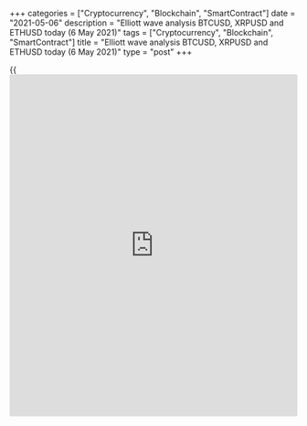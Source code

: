 +++
categories = ["Cryptocurrency", "Blockchain", "SmartContract"]
date = "2021-05-06"
description = "Elliott wave analysis BTCUSD, XRPUSD and ETHUSD today (6 May 2021)"
tags = ["Cryptocurrency", "Blockchain", "SmartContract"]
title = "Elliott wave analysis BTCUSD, XRPUSD and ETHUSD today (6 May 2021)"
type = "post"
+++

{{<iframe id="large-banner" src="https://www.bounty.group/#slide=21.0" width="100%" height="600" scrolling="no" style="border: 0px solid rgb(216, 221, 230); border-radius: 3px;">}}

2021-05-06

2021-05-06

Short-term forecast for BTCUSD, XRPUSD and ETHUSD 06.05.2021Roman Onegin

I welcome my readers!

I have prepared a short-term cryptocurrency forecast based on Elliott
wave analysis of Bitcoin, Ripple, and Ethereum. I offer entry signals to
trade each cryptocurrency.

Bitcoin and Ethereum are depreciating, while Ripple is rising in price.

The article covers the following subjects:

## Elliott wave Bitcoin analysis

The BTCUSD continues forming a large bear impulse wave. So far, there
completed sub-waves 1 and 2; wave 1 is an impulse, and correction 2 is a
double zigzag. It is clear from the most recent chart section that there
have completed two sub-waves of a smaller degree, [1] and [2].
Therefore, the Bitcoin price should continue declining in impulse [3] to
a level below the low of 47000.00.

### Trading plan for [BTCUSD][1] today:

Sell 57049.50, TP 47000.00

* * *

## Elliott wave Ripple analysis

The XRPUSD market is forming the beginning of a large bullish, with the
first two sub-waves [1] and [2] completed inside. There have completed
sub-waves (1) and (2), which are the elements of bullish wave [3]. Over
the next few days, the Ripple price should be rising in the impulse
upwave (3) to a level above 1.961, marked by wave [1]. One could enter
buy trades.

### Trading plan for [XRPUSD][2] today:

Buy 1.682, TP 1.961

* * *

## Elliott wave Ethereum analysis

The ETHUSD market is developing the initial part of a new bearish trend
as the large impulse wave C has completed. Over the next few days, the
Ethereum price should be declining to a level below 2730.00. One could
enter short trades in the current situation with a target around level
2730.00

### Trading plan for [ETHUSD][3] **** today:

Sell 3443.42, TP 2730.00

* * *

P.S. Did you like my article? Share it in social networks: it will be
the best “thank you" :)

Ask me questions and comment below. I’ll be glad to answer your
questions and give necessary explanations.

 **Useful links:**

  * I recommend trying to trade with a reliable broker [here][4]. The system allows you to trade by yourself or copy successful traders from all across the globe.
  * Use my promo-code BLOG for getting deposit bonus 50% on LiteForex platform. Just enter this code in the appropriate field while [depositing][5] your trading account.
  * Telegram chat for traders: <t.me/liteforexengchat>. We are sharing the signals and trading experience
  * Telegram channel with high-quality analytics, Forex reviews, training articles, and other useful things for traders <t.me/liteforex>



## Price chart of BTCUSD in real time mode

The content of this article reflects the author’s opinion and does not
necessarily reflect the official position of LiteForex. The material
published on this page is provided for informational purposes only and
should not be considered as the provision of investment advice for the
purposes of Directive 2004/39/EC.

Rate this article:

{{value}}

( {{count}} {{title}} )

   1. my.liteforex.com/trading/chart?symbol=BTCUSD
   2. my.liteforex.com/trading/chart?symbol=XRPUSD
   3. my.liteforex.com/trading/chart?symbol=ETHUSD
   4. my.liteforex.com/?category=analysts-opinions&slug=short-term-forecast-for-[BTC](https://www.playgroundfx.com/blog/who-is-the-creator-of-bitcoin/)usd-xrpusd-and-ethusd-06052021&openPopup=%2Fregistration%2Fpopup&utm_source=blog&utm_medium=article&utm_campaign=bonus
   5. my.liteforex.com/deposit/?category=analysts-opinions&slug=short-term-forecast-for-[BTC](https://www.playgroundfx.com/blog/who-is-the-creator-of-bitcoin/)usd-xrpusd-and-ethusd-06052021&promo_code=BLOG&utm_source=blog&utm_medium=article&utm_campaign=bonus
